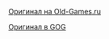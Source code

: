 [Оригинал на Old-Games.ru](https://www.old-games.ru/game/959.html)

[Оригинал в GOG](https://www.gog.com/game/powerslide)